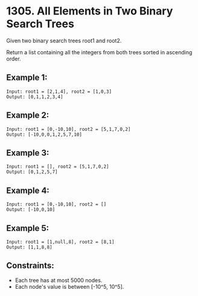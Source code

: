 # 1305. All Elements in Two Binary Search Trees

Given two binary search trees root1 and root2.

Return a list containing all the integers from both trees sorted in ascending order.

## Example 1:

```
Input: root1 = [2,1,4], root2 = [1,0,3]
Output: [0,1,1,2,3,4]
```

## Example 2:

```
Input: root1 = [0,-10,10], root2 = [5,1,7,0,2]
Output: [-10,0,0,1,2,5,7,10]
```

## Example 3:

```
Input: root1 = [], root2 = [5,1,7,0,2]
Output: [0,1,2,5,7]
```

## Example 4:

```
Input: root1 = [0,-10,10], root2 = []
Output: [-10,0,10]
```

## Example 5:

```
Input: root1 = [1,null,8], root2 = [8,1]
Output: [1,1,8,8]
```

## Constraints:

* Each tree has at most 5000 nodes.
* Each node's value is between [-10^5, 10^5].